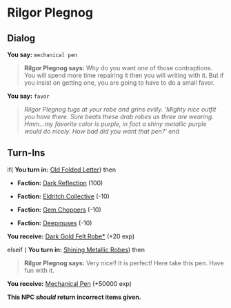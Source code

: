# Rilgor Plegnog
## Dialog

**You say:** `mechanical pen`



>**Rilgor Plegnog says:** Why do you want one of those contraptions. You will spend more time repairing it then you will writing with it. But if you insist on getting one, you are going to have to do a small favor.

**You say:** `favor`



>*Rilgor Plegnog tugs at your robe and grins evilly. 'Mighty nice outfit you have there. Sure beats these drab robes us three are wearing. Hmm...my favorite color is purple, in fact a shiny metallic purple would do nicely. How bad did you want that pen?'*
end

## Turn-Ins



if( **You turn in:** [Old Folded Letter](/item/18703)) then  


* __Faction:__ [Dark Reflection](/faction/238) (100)



* __Faction:__ [Eldritch Collective](/faction/245) (-10)



* __Faction:__ [Gem Choppers](/faction/255) (-10)


* __Faction:__ [Deepmuses](/faction/240) (-10)



 **You receive:**  [Dark Gold Felt Robe*](/item/13524) (+20 exp)


elseif ( **You turn in:** [Shining Metallic Robes](/item/1360)) then


>**Rilgor Plegnog says:** Very nice!! It is perfect! Here take this pen. Have fun with it.


 **You receive:**  [Mechanical Pen](/item/10600) (+50000 exp)

**This NPC *should* return incorrect items given.**
